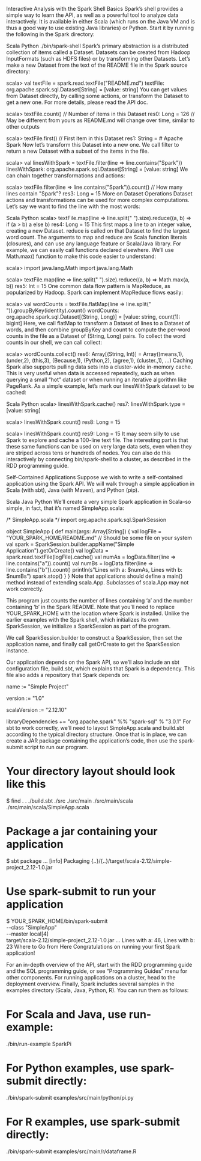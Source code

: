 Interactive Analysis with the Spark Shell
Basics
Spark’s shell provides a simple way to learn the API, as well as a powerful tool to analyze data interactively. It is available in either Scala (which runs on the Java VM and is thus a good way to use existing Java libraries) or Python. Start it by running the following in the Spark directory:

Scala
Python
./bin/spark-shell
Spark’s primary abstraction is a distributed collection of items called a Dataset. Datasets can be created from Hadoop InputFormats (such as HDFS files) or by transforming other Datasets. Let’s make a new Dataset from the text of the README file in the Spark source directory:

scala> val textFile = spark.read.textFile("README.md")
textFile: org.apache.spark.sql.Dataset[String] = [value: string]
You can get values from Dataset directly, by calling some actions, or transform the Dataset to get a new one. For more details, please read the API doc.

scala> textFile.count() // Number of items in this Dataset
res0: Long = 126 // May be different from yours as README.md will change over time, similar to other outputs

scala> textFile.first() // First item in this Dataset
res1: String = # Apache Spark
Now let’s transform this Dataset into a new one. We call filter to return a new Dataset with a subset of the items in the file.

scala> val linesWithSpark = textFile.filter(line => line.contains("Spark"))
linesWithSpark: org.apache.spark.sql.Dataset[String] = [value: string]
We can chain together transformations and actions:

scala> textFile.filter(line => line.contains("Spark")).count() // How many lines contain "Spark"?
res3: Long = 15
More on Dataset Operations
Dataset actions and transformations can be used for more complex computations. Let’s say we want to find the line with the most words:

Scala
Python
scala> textFile.map(line => line.split(" ").size).reduce((a, b) => if (a > b) a else b)
res4: Long = 15
This first maps a line to an integer value, creating a new Dataset. reduce is called on that Dataset to find the largest word count. The arguments to map and reduce are Scala function literals (closures), and can use any language feature or Scala/Java library. For example, we can easily call functions declared elsewhere. We’ll use Math.max() function to make this code easier to understand:

scala> import java.lang.Math
import java.lang.Math

scala> textFile.map(line => line.split(" ").size).reduce((a, b) => Math.max(a, b))
res5: Int = 15
One common data flow pattern is MapReduce, as popularized by Hadoop. Spark can implement MapReduce flows easily:

scala> val wordCounts = textFile.flatMap(line => line.split(" ")).groupByKey(identity).count()
wordCounts: org.apache.spark.sql.Dataset[(String, Long)] = [value: string, count(1): bigint]
Here, we call flatMap to transform a Dataset of lines to a Dataset of words, and then combine groupByKey and count to compute the per-word counts in the file as a Dataset of (String, Long) pairs. To collect the word counts in our shell, we can call collect:

scala> wordCounts.collect()
res6: Array[(String, Int)] = Array((means,1), (under,2), (this,3), (Because,1), (Python,2), (agree,1), (cluster.,1), ...)
Caching
Spark also supports pulling data sets into a cluster-wide in-memory cache. This is very useful when data is accessed repeatedly, such as when querying a small “hot” dataset or when running an iterative algorithm like PageRank. As a simple example, let’s mark our linesWithSpark dataset to be cached:

Scala
Python
scala> linesWithSpark.cache()
res7: linesWithSpark.type = [value: string]

scala> linesWithSpark.count()
res8: Long = 15

scala> linesWithSpark.count()
res9: Long = 15
It may seem silly to use Spark to explore and cache a 100-line text file. The interesting part is that these same functions can be used on very large data sets, even when they are striped across tens or hundreds of nodes. You can also do this interactively by connecting bin/spark-shell to a cluster, as described in the RDD programming guide.

Self-Contained Applications
Suppose we wish to write a self-contained application using the Spark API. We will walk through a simple application in Scala (with sbt), Java (with Maven), and Python (pip).

Scala
Java
Python
We’ll create a very simple Spark application in Scala–so simple, in fact, that it’s named SimpleApp.scala:

/* SimpleApp.scala */
import org.apache.spark.sql.SparkSession

object SimpleApp {
  def main(args: Array[String]) {
    val logFile = "YOUR_SPARK_HOME/README.md" // Should be some file on your system
    val spark = SparkSession.builder.appName("Simple Application").getOrCreate()
    val logData = spark.read.textFile(logFile).cache()
    val numAs = logData.filter(line => line.contains("a")).count()
    val numBs = logData.filter(line => line.contains("b")).count()
    println(s"Lines with a: $numAs, Lines with b: $numBs")
    spark.stop()
  }
}
Note that applications should define a main() method instead of extending scala.App. Subclasses of scala.App may not work correctly.

This program just counts the number of lines containing ‘a’ and the number containing ‘b’ in the Spark README. Note that you’ll need to replace YOUR_SPARK_HOME with the location where Spark is installed. Unlike the earlier examples with the Spark shell, which initializes its own SparkSession, we initialize a SparkSession as part of the program.

We call SparkSession.builder to construct a SparkSession, then set the application name, and finally call getOrCreate to get the SparkSession instance.

Our application depends on the Spark API, so we’ll also include an sbt configuration file, build.sbt, which explains that Spark is a dependency. This file also adds a repository that Spark depends on:

name := "Simple Project"

version := "1.0"

scalaVersion := "2.12.10"

libraryDependencies += "org.apache.spark" %% "spark-sql" % "3.0.1"
For sbt to work correctly, we’ll need to layout SimpleApp.scala and build.sbt according to the typical directory structure. Once that is in place, we can create a JAR package containing the application’s code, then use the spark-submit script to run our program.

# Your directory layout should look like this
$ find .
.
./build.sbt
./src
./src/main
./src/main/scala
./src/main/scala/SimpleApp.scala

# Package a jar containing your application
$ sbt package
...
[info] Packaging {..}/{..}/target/scala-2.12/simple-project_2.12-1.0.jar

# Use spark-submit to run your application
$ YOUR_SPARK_HOME/bin/spark-submit \
  --class "SimpleApp" \
  --master local[4] \
  target/scala-2.12/simple-project_2.12-1.0.jar
...
Lines with a: 46, Lines with b: 23
Where to Go from Here
Congratulations on running your first Spark application!

For an in-depth overview of the API, start with the RDD programming guide and the SQL programming guide, or see “Programming Guides” menu for other components.
For running applications on a cluster, head to the deployment overview.
Finally, Spark includes several samples in the examples directory (Scala, Java, Python, R). You can run them as follows:
# For Scala and Java, use run-example:
./bin/run-example SparkPi

# For Python examples, use spark-submit directly:
./bin/spark-submit examples/src/main/python/pi.py

# For R examples, use spark-submit directly:
./bin/spark-submit examples/src/main/r/dataframe.R